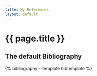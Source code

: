 ```yaml
---
title: My References
layout: default
---
```


{{ page.title }}
================

The default Bibliography
------------------------

{% bibliography --template bibtemplate %}
